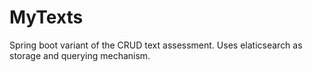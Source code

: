 # MyTexts

Spring boot variant of the CRUD text assessment. Uses elaticsearch as storage and querying mechanism.
